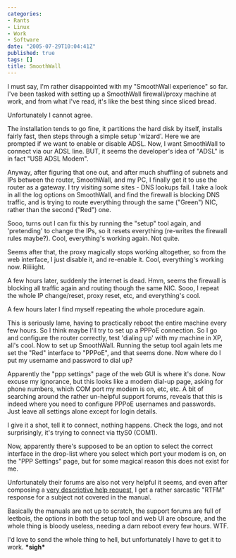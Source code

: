 ```yaml
---
categories:
- Rants
- Linux
- Work
- Software
date: "2005-07-29T10:04:41Z"
published: true
tags: []
title: SmoothWall
---
```


I must say, I'm rather disappointed with my "SmoothWall experience" so
far. I've been tasked with setting up a SmoothWall firewall/proxy
machine at work, and from what I've read, it's like the best thing since
sliced bread.

Unfortunately I cannot agree.

The installation tends to go fine, it partitions the hard disk by
itself, installs fairly fast, then steps through a simple setup
'wizard'. Here we are prompted if we want to enable or disable ADSL.
Now, I want SmoothWall to connect via our ADSL line. BUT, it seems the
developer's idea of "ADSL" is in fact "USB ADSL Modem".

Anyway, after figuring that one out, and after much shuffling of
subnets and IPs between the router, SmoothWall, and my PC, I finally get
it to use the router as a gateway. I try visiting some sites - DNS
lookups fail. I take a look in all the log options on SmoothWall, and
find the firewall is blocking DNS traffic, and is trying to route
everything through the same ("Green") NIC, rather than the second
("Red") one.

Sooo, turns out I can fix this by running the "setup" tool again, and
'pretending' to change the IPs, so it resets everything (re-writes the
firewall rules maybe?). Cool, everything's working again. Not quite.

Seems after that, the proxy magically stops working altogether, so from
the web interface, I just disable it, and re-enable it. Cool,
everything's working now. Riiiiight.

A few hours later, suddenly the internet is dead. Hmm, seems the
firewall is blocking all traffic again and routing though the same NIC.
Sooo, I repeat the whole IP change/reset, proxy reset, etc, and
everything's cool.

A few hours later I find myself repeating the whole procedure again.

This is seriously lame, having to practically reboot the entire machine
every few hours. So I think maybe I'll try to set up a PPPoE connection.
So I go and configure the router correctly, test 'dialing up' with my
machine in XP, all's cool. Now to set up SmoothWall. Running the setup
tool again lets me set the "Red" interface to "PPPoE", and that seems
done. Now where do I put my username and password to dial up?

Apparently the "ppp settings" page of the web GUI is where it's done.
Now excuse my ignorance, but this looks like a modem dial-up page,
asking for phone numbers, which COM port my modem is on, etc, etc. A bit
of searching around the rather un-helpful support forums, reveals that
this is indeed where you need to configure PPPoE usernames and
passwords. Just leave all settings alone except for login details.

I give it a shot, tell it to connect, nothing happens. Check the logs,
and not surprisingly, it's trying to connect via ttyS0 (COM1).

Now, apparently there's supposed to be an option to select the correct
interface in the drop-list where you select which port your modem is on,
on the "PPP Settings" page, but for some magical reason this does not
exist for me.

Unfortunately their forums are also not very helpful it seems, and even
after composing a [very descriptive help
request](http://community.smoothwall.org/forum/viewtopic.php?t=14705), I
get a rather sarcastic "RTFM" response for a subject not covered in the
manual.

Basically the manuals are not up to scratch, the support forums are full
of leetbois, the options in both the setup tool and web UI are obscure,
and the whole thing is bloody useless, needing a darn reboot every few
hours. WTF.

I'd love to send the whole thing to hell, but unfortunately I have to
get it to work. **\*sigh\***
